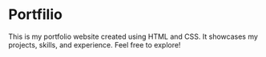 # Portfilio

This is my portfolio website created using HTML and CSS. It showcases my projects, skills, and experience. Feel free to explore!
